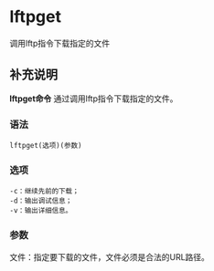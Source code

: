 lftpget
===

调用lftp指令下载指定的文件

## 补充说明

**lftpget命令** 通过调用lftp指令下载指定的文件。

###  语法

```shell
lftpget(选项)(参数)
```

###  选项

```shell
-c：继续先前的下载；
-d：输出调试信息；
-v：输出详细信息。
```

###  参数

文件：指定要下载的文件，文件必须是合法的URL路径。



